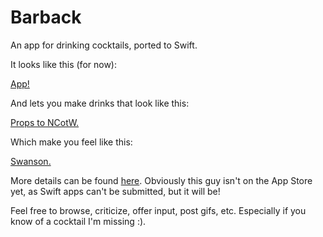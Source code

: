 Barback
=======

An app for drinking cocktails, ported to Swift.

It looks like this (for now):

[App!](http://i.imgur.com/m3HiyeY.png)

And lets you make drinks that look like this:

[Props to NCotW.](http://i.imgur.com/JyiB2ep.jpg)

Which make you feel like this:

[Swanson.](http://steeshes.files.wordpress.com/2011/12/tumblr_ll4crzw09g1qz82xho1_400.gif)

More details can be found [here](http://getbarback.com).  Obviously this guy isn't on the App Store yet, as Swift apps can't be submitted, but it will be!

Feel free to browse, criticize, offer input, post gifs, etc.  Especially if you know of a cocktail I'm missing :).
